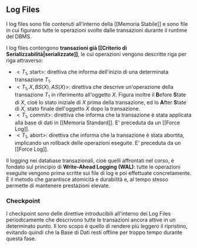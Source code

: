 ## Log Files
I log files sono file contenuti all'interno della [[Memoria Stabile]] e sono file in cui figurano tutte le operazioni svolte dalle transazioni durante il runtime del DBMS.

I log files contengono **transazioni già [[Criterio di Serializzabilità|serializzate]]**, le cui operazioni vengono descritte riga per riga attraverso:
- $<T_1,$ start$>$: direttiva che informa dell'inizio di una determinata transazione $T_1$.
- $<T_1, X, BS(X), AS(X)>$: direttiva che descrive un'operazione della transazione $T_1$ in riferimento all'oggetto $X$.
  Figura inoltre il **B**efore **S**tate di $X$, cioè lo stato iniziale di $X$ prima della transazione, ed lo **A**fter **S**tate di $X$, stato finale dell'oggetto $X$ dopo la transazione.
- $<T_1,$ commit$>$: direttiva che informa che la transazione è stata applicata alla base di dati in [[Memoria Standard]].
  E' preceduta da un [[Force Log]].
- $<T_1,$ abort$>$: direttiva che informa che la transazione è stata abortita, implicando un rollback delle operazioni eseguite.
  E' preceduta da un [[Force Log]].

Il logging nei database transazionali, cioè quelli affrontati nel corso, è fondato sul principio di **Write-Ahead Logging (WAL)**: tutte le operazioni eseguite vengono prima scritte sui file di log e poi effettuate concretamente.
È il metodo che garantisce atomicità e durabilità e, al tempo stesso permette di mantenere prestazioni elevate.

### Checkpoint
I checkpoint sono delle direttive introducibili all'interno dei Log Files periodicamente che descrivono tutte le transazioni ancora attive in un determinato punto.
Il loro scopo è quello di rendere più leggero il ripristino, evitando quindi che la Base di Dati resti offline per troppo tempo durante questa fase.
 